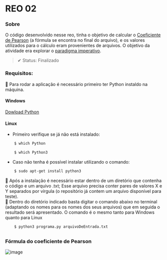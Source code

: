 # REO 02

### Sobre
O código desenvolvido nesse reo, tinha o objetivo de calcular o [Coeficiente de Pearson](https://www.questionpro.com/blog/pt-br/correlacao-de-pearson/) (a fórmula se encontra no final do arquivo), e os valores utilizados para o cálculo eram provenientes de arquivos. O objetivo da atividade era explorar o [paradigma imperativo](https://pt.wikipedia.org/wiki/Programação_imperativa).

> ✔ Status: Finalizado

### Requisitos:
📍 Para rodar a aplicação é necessário primeiro ter Python instaldo na máquina.
#### Windows
[Dowload Python](https://www.python.org/downloads/)
#### Linux
- Primeiro verifique se já não está instalado:
```bash
    $ which Python
```
```bash
    $ which Python3
```
- Caso não tenha é possível instalar utilizando o comando:
```bash
    $ sudo apt-get install python3
 ```
 📍 Após a instalação é necessário estar dentro de um diretório que contenha o código e um arquivo .txt; Esse arquivo precisa conter pares de valores X e Y separados por vírgula (o repositório já contem um arquivo disponível para teste).
 <br>
 📍 Dentro do diretório indicado basta digitar o comando abaixo no terminal (adaptando os nomes para os nomes dos seus arquivos) que em seguida o resultado será apresentado. O comando é o mesmo tanto para Windows quanto para Linux
 ```bash
     $ python3 programa.py arquivoDeEntrada.txt
 ```
 ##
 ### Fórmula do coeficiente de Pearson
![image](https://user-images.githubusercontent.com/66702089/145122893-a9675b0d-929e-48f5-8126-4365d7c57767.png)
